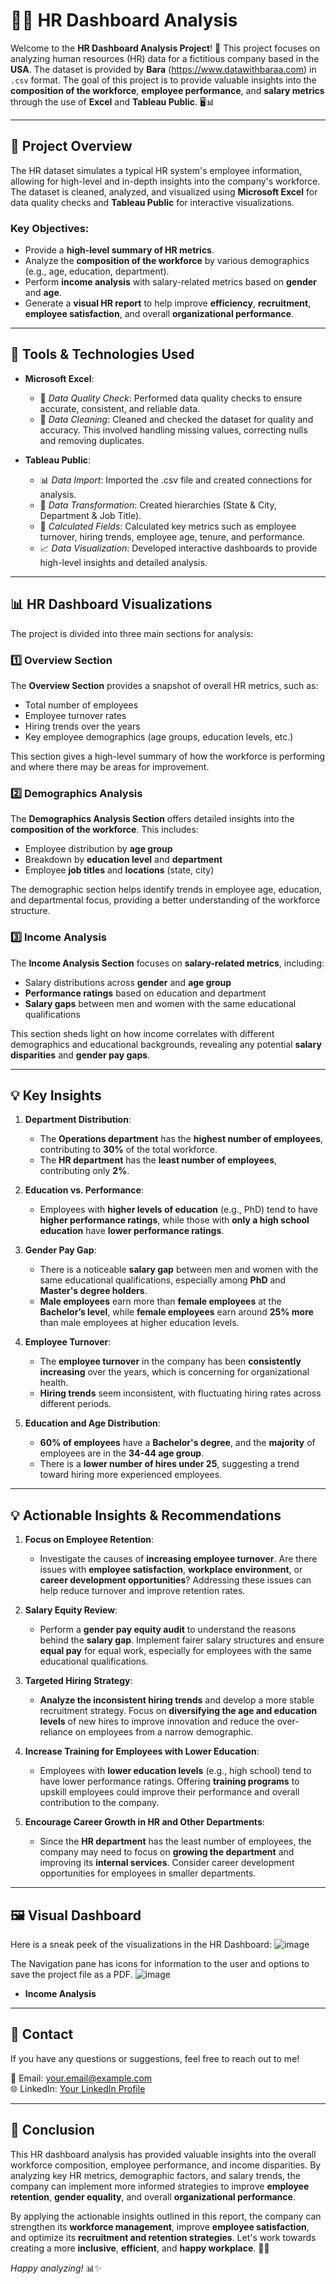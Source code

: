 # 🧑‍💼 HR Dashboard Analysis 

Welcome to the **HR Dashboard Analysis Project**! 🎉 This project focuses on analyzing human resources (HR) data for a fictitious company based in the **USA**. The dataset is provided by **Bara** (https://www.datawithbaraa.com) in `.csv` format. The goal of this project is to provide valuable insights into the **composition of the workforce**, **employee performance**, and **salary metrics** through the use of **Excel** and **Tableau Public**. 🖥️📊


---

## 🚀 Project Overview

The HR dataset simulates a typical HR system's employee information, allowing for high-level and in-depth insights into the company's workforce. The dataset is cleaned, analyzed, and visualized using **Microsoft Excel** for data quality checks and **Tableau Public** for interactive visualizations.

### **Key Objectives**:
- Provide a **high-level summary of HR metrics**.
- Analyze the **composition of the workforce** by various demographics (e.g., age, education, department).
- Perform **income analysis** with salary-related metrics based on **gender** and **age**.
- Generate a **visual HR report** to help improve **efficiency**, **recruitment**, **employee satisfaction**, and overall **organizational performance**.

---

## 🔧 Tools & Technologies Used

- **Microsoft Excel**:  

  -  🧹 *Data Quality Check*: Performed data quality checks to ensure accurate, consistent, and reliable data.       
   - 🧹 *Data Cleaning*: Cleaned and checked the dataset for quality and accuracy.
         This involved handling missing values, correcting nulls  and removing duplicates.


- **Tableau Public**:  
  - 📊 *Data Import*: Imported the .csv file and created connections for analysis.
  - 🔄 *Data Transformation*: Created hierarchies (State & City, Department & Job Title).
  - 🧮 *Calculated Fields*: Calculated key metrics such as employee turnover, hiring trends, employee age, tenure, and performance.
  - 📈 *Data Visualization*: Developed interactive dashboards to provide high-level insights and detailed analysis.
  

---

## 📊 HR Dashboard Visualizations

The project is divided into three main sections for analysis:

### 1️⃣ **Overview Section**
The **Overview Section** provides a snapshot of overall HR metrics, such as:
- Total number of employees
- Employee turnover rates
- Hiring trends over the years
- Key employee demographics (age groups, education levels, etc.)

This section gives a high-level summary of how the workforce is performing and where there may be areas for improvement.

### 2️⃣ **Demographics Analysis**
The **Demographics Analysis Section** offers detailed insights into the **composition of the workforce**. This includes:
- Employee distribution by **age group**
- Breakdown by **education level** and **department**
- Employee **job titles** and **locations** (state, city)

The demographic section helps identify trends in employee age, education, and departmental focus, providing a better understanding of the workforce structure.

### 3️⃣ **Income Analysis**
The **Income Analysis Section** focuses on **salary-related metrics**, including:
- Salary distributions across **gender** and **age group**
- **Performance ratings** based on education and department
- **Salary gaps** between men and women with the same educational qualifications

This section sheds light on how income correlates with different demographics and educational backgrounds, revealing any potential **salary disparities** and **gender pay gaps**.

---

## 💡 Key Insights

1. **Department Distribution**:
   - The **Operations department** has the **highest number of employees**, contributing to **30%** of the total workforce.  
   - The **HR department** has the **least number of employees**, contributing only **2%**.

2. **Education vs. Performance**:
   - Employees with **higher levels of education** (e.g., PhD) tend to have **higher performance ratings**, while those with **only a high school education** have **lower performance ratings**.

3. **Gender Pay Gap**:
   - There is a noticeable **salary gap** between men and women with the same educational qualifications, especially among **PhD** and **Master's degree holders**.  
   - **Male employees** earn more than **female employees** at the **Bachelor’s level**, while **female employees** earn around **25% more** than male employees at higher education levels.

4. **Employee Turnover**:
   - The **employee turnover** in the company has been **consistently increasing** over the years, which is concerning for organizational health.  
   - **Hiring trends** seem inconsistent, with fluctuating hiring rates across different periods.

5. **Education and Age Distribution**:
   - **60% of employees** have a **Bachelor's degree**, and the **majority** of employees are in the **34-44 age group**.  
   - There is a **lower number of hires under 25**, suggesting a trend toward hiring more experienced employees.

---

## 💡 Actionable Insights & Recommendations

1. **Focus on Employee Retention**:
   - Investigate the causes of **increasing employee turnover**. Are there issues with **employee satisfaction**, **workplace environment**, or **career development opportunities**? Addressing these issues can help reduce turnover and improve retention rates.

2. **Salary Equity Review**:
   - Perform a **gender pay equity audit** to understand the reasons behind the **salary gap**. Implement fairer salary structures and ensure **equal pay** for equal work, especially for employees with the same educational qualifications.

3. **Targeted Hiring Strategy**:
   - **Analyze the inconsistent hiring trends** and develop a more stable recruitment strategy. Focus on **diversifying the age and education levels** of new hires to improve innovation and reduce the over-reliance on employees from a narrow demographic.

4. **Increase Training for Employees with Lower Education**:
   - Employees with **lower education levels** (e.g., high school) tend to have lower performance ratings. Offering **training programs** to upskill employees could improve their performance and overall contribution to the company.

5. **Encourage Career Growth in HR and Other Departments**:
   - Since the **HR department** has the least number of employees, the company may need to focus on **growing the department** and improving its **internal services**. Consider career development opportunities for employees in smaller departments.

---

## 🖼️ Visual Dashboard

Here is a sneak peek of the visualizations in the HR Dashboard:
![image](https://github.com/user-attachments/assets/8bed74e5-6b0d-4476-8e2d-df9fabb2ebb7)



 The Navigation pane has icons for information to the user and options to save the project file as a PDF.
   ![image](https://github.com/user-attachments/assets/9a5e8e51-32c9-4817-a94f-29ef78489a34)


- **Income Analysis**  


---

## 📧 Contact

If you have any questions or suggestions, feel free to reach out to me!

📧 Email: [your.email@example.com](mailto:your.email@example.com)  
🌐 LinkedIn: [Your LinkedIn Profile](#)

---

## 📝 Conclusion

This HR dashboard analysis has provided valuable insights into the overall workforce composition, employee performance, and income disparities. By analyzing key HR metrics, demographic factors, and salary trends, the company can implement more informed strategies to improve **employee retention**, **gender equality**, and overall **organizational performance**.

By applying the actionable insights outlined in this report, the company can strengthen its **workforce management**, improve **employee satisfaction**, and optimize its **recruitment and retention strategies**. Let's work towards creating a more **inclusive**, **efficient**, and **happy workplace**. 💼🌟

*Happy analyzing!* 📊✨
